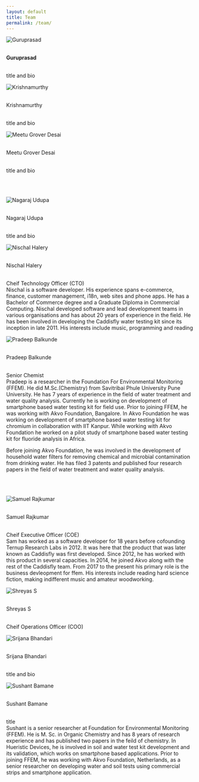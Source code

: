 ```yaml
---
layout: default
title: Team
permalink: /team/
---
```





<img class="d-block team-image" src="{{ site.baseurl }}images/assets/team/guruprasad.jpg" alt="Guruprasad">

 
 <br>**Guruprasad**
 
 <br> title and bio
  
 


<img class="d-block team-image" src="{{ site.baseurl }}images/assets/team/krishnamurthy.jpg" alt="Krishnamurthy">
 
<br> Krishnamurthy
 
 <br> title and bio
  
 

 <img class="d-block team-image" src="{{ site.baseurl }}images/assets/team/meetu.jpg" alt="Meetu Grover Desai">
 
 <br> Meetu Grover Desai
 
 <br> title and bio
  
 <br><br>

 <img class="d-block team-image" src="{{ site.baseurl }}images/assets/team/meetu.jpg" alt="Nagaraj Udupa">
 
 
<br> Nagaraj Udupa
 
 <br> title and bio
  
 

 <img class="d-block team-image" src="{{ site.baseurl }}images/assets/team/nischal.jpg" alt="Nischal Halery"> 
 
 
<br> Nischal Halery
 
 <br> Cheif Technology Officer (CTO)
   <br>Nischal is a software developer. His experience spans e-commerce, finance, customer management, i18n, web sites and phone apps. He has a Bachelor of Commerce degree and a Graduate Diploma in Commercial Computing. Nischal developed software and lead development teams in various organisations and has about 20 years of experience in the field. He has been involved in developing the Caddisfly water testing kit since its inception in late 2011. His interests include music, programming and reading
  
 

 <img class="d-block team-image" src="{{ site.baseurl }}images/assets/team/pradeep.jpg" alt="Pradeep Balkunde">
  
 
 
<br> Pradeep Balkunde
 
 <br> Senior Chemist
    <br> Pradeep is a researcher in the Foundation For Environmental Monitoring (FFEM). He did M.Sc.(Chemistry) from Savitribai Phule University Pune University. He has 7 years of experience in the field of water treatment and water quality analysis. Currently he is working on development of smartphone based water testing kit for field use. Prior to joining FFEM, he was working with Akvo Foundation, Bangalore. In Akvo Foundation he was working on development of smartphone based water testing kit for chromium in collaboration with IIT Kanpur. While working with Akvo Foundation he worked on a pilot study of smartphone based water testing kit for fluoride analysis in Africa.

Before joining Akvo Foundation, he was involved in the development of household water filters for removing chemical and microbial contamination from drinking water. He has filed 3 patents and published four research papers in the field of water treatment and water quality analysis.
  
   
   <br><br>
   

 <img class="d-block team-image" src="{{ site.baseurl }}images/assets/team/sam.jpg" alt="Samuel Rajkumar">
     
 
<br> Samuel Rajkumar
 
 <br> Cheif Executive Officer (COE)
    <br> Sam has worked as a software developer for 18 years before cofounding Ternup Research Labs in 2012. It was here that the product that was later known as Caddisfly was first developed. Since 2012, he has worked with this product in several capacities. In 2014, he joined Akvo along with the rest of the Caddisfly team. From 2017 to the present his primary role is the business devleopment for ffem. His interests include reading hard science fiction, making indifferent music and amateur woodworking.
  

 <img class="d-block team-image" src="{{ site.baseurl }}images/assets/team/shreyas.jpg" alt="Shreyas S"> 
 
 
<br> Shreyas S
 
 <br> Cheif Operations Officer (COO)
  


 <img class="d-block team-image" src="{{ site.baseurl }}images/assets/team/srijana.jpg" alt="Srijana Bhandari"> 
 
 
<br> Srijana Bhandari
 
 <br> title and bio
  

 <img class="d-block team-image" src="{{ site.baseurl }}images/assets/team/sushant.jpg" alt="Sushant Bamane">
 
 
<br> Sushant Bamane
 
 <br> title
  <br> Sushant is a senior researcher at Foundation for Environmental Monitoring (FFEM). He is M. Sc. in Organic Chemistry and has 8 years of research experience and has published two papers in the feild of chemistry. In Hueristic Devices, he is involved in soil and water test kit development and its validation, which works on smartphone based applications. Prior to joining FFEM, he was working with Akvo Foundation, Netherlands, as a senior researcher on developing water and soil tests using commercial strips and smartphone application.
  

